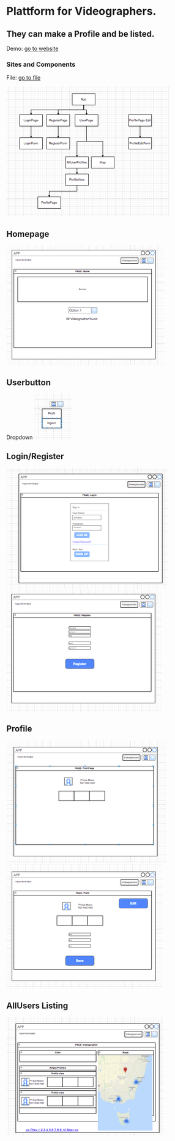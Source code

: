 # Plattform for Videographers. 
## They can make a Profile and be listed.
Demo: [go to website](https://ppphiiil.github.io/userplatform/#/)


### Sites and Components
File: [go to file](https://drive.google.com/file/d/1oUeDr8qT09trLngmG4Tm22SF3eA2ashQ/view?usp=sharing)

![structure](structure.png)

## Homepage
![structure](home.png)

## Userbutton
Dropdown
![structure](UserButton.png)

## Login/Register
![structure](login.png)
![structure](register.png)

## Profile
![structure](profilepage.png)
![structure](profileedit.png)

## AllUsers Listing
![structure](READMEimages/videographer.png)